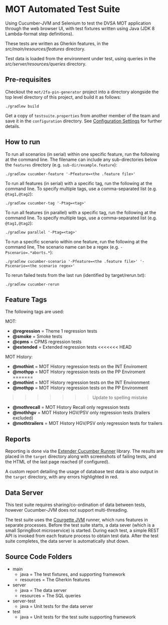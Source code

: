 # MOT Automated Test Suite

Using Cucumber-JVM and Selenium to test the DVSA MOT application through the web browser UI, with test fixtures
written using Java (JDK 8 Lambda-format step definitions).

These tests are written as Gherkin features, in the *src/main/resources/features* directory.

Test data is loaded from the environment under test, using queries in the *src/server/resources/queries* directory.

## Pre-requisites
Checkout the ```mot/2fa-pin-generator``` project into a directory alongside the top level directory of this project, and build it as follows:
```
./gradlew build
```

Get a copy of ```testsuite.properties``` from another member of the team and save it in the ```configuration``` directory. See [Configuration Settings](configuration/README.md) for further details.

## How to run
To run all scenarios (in serial) within one specific feature, run the following at the command line. The filename can include any sub-directories below the ```features``` directory (e.g. ```sub-dir/example.feature```):

```
./gradlew cucumber-feature '-Pfeature=<the .feature file>'
```

To run all features (in serial) with a specific tag, run the following at the command line. To specify multiple tags, use a comma-separated list (e.g. ```@tag1,@tag2```):

```
./gradlew cucumber-tag '-Ptag=<tag>'
```

To run all features (in parallel) with a specific tag, run the following at the command line. To specify multiple tags, use a comma-separated list (e.g. ```@tag1,@tag2```):

```
./gradlew parallel '-Ptag=<tag>'
```

To run a specific scenario within one feature, run the following at the command line, The scenario name can be a regex (e.g. ```-Pscenario=.*aborts.*```):

```
./gradlew cucumber-scenario '-Pfeature=<the .feature file>' '-Pscenario=<the scenario regex>'
```

To rerun failed tests from the last run (identified by target/rerun.txt):

```
./gradlew cucumber-rerun
```

## Feature Tags
The following tags are used:

MOT:
* **@regression** = Theme 1 regression tests
* **@smoke** = Smoke tests
* **@cpms** = CPMS regression tests
* **@extended** = Extended regression tests
<<<<<<< HEAD

MOT History:
* **@mothint** = MOT History regression tests on the INT Enviroment
* **@mothpp** = MOT History regression tests on the PP Enviroment
=======
* **@mothint** = MOT History regression tests on the INT Environment
* **@mothpp** = MOT History regression tests on the PP Environment
>>>>>>> Update to spelling mistake
* **@mothrecall** = MOT History Recall only regression tests
* **@mothhgv** = MOT History HGV/PSV only regression tests (trailers excluded)
* **@mothtrailers** = MOT History HGV/PSV only regression tests for trailers

## Reports
Reporting is done via the [Extender Cucumber Runner](http://mkolisnyk.github.io/cucumber-reports/extended-cucumber-runner) library. The results are placed in the `target` directory along with screenshots of failing tests, and the HTML of the last page reached (if configured).

A custom report detailing the usage of database test data is also output in the `target` directory, with any errors highlighted in red.


## Data Server
This test suite requires sharing/co-ordination of data between tests, however Cucumber-JVM does not support multi-threading.

The test suite uses the [Courgette JVM](https://github.com/prashant-ramcharan/courgette-jvm) runner, which runs features in separate processes. Before the test suite starts, a data sever (which is a small SpringBoot microservice) is started. During each test, a simple REST API is invoked from each feature process to obtain test data. After the test suite completes, the data server is automatically shut down.


## Source Code Folders
* main
   * java = The test fixtures, and supporting framework
   * resources = The Gherkin features
* server
   * java = The data server
   * resources = The SQL queries
* server-test
   * java = Unit tests for the data server
* test
   * java = Unit tests for the test suite supporting framework
   
